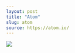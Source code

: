 ```yaml
---
layout: post
title: "Atom"
slug: atom
source: https://atom.io/
---
```


<img src="/beautiful-open/screenshots/atom.png">
